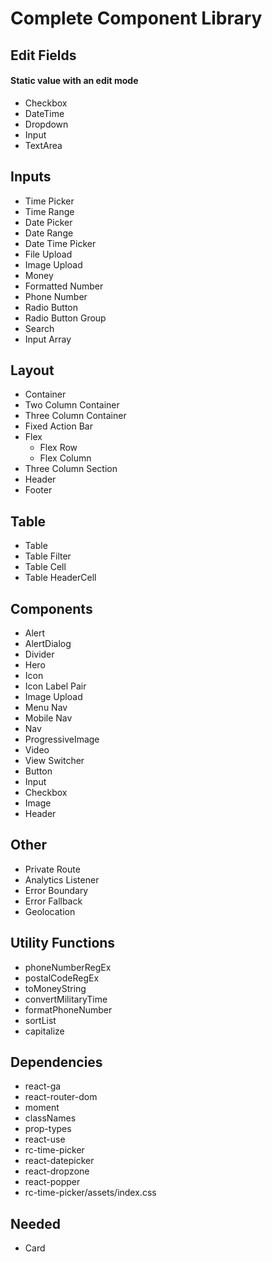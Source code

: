 # Complete Component Library

## Edit Fields

#### Static value with an edit mode

- Checkbox
- DateTime
- Dropdown
- Input
- TextArea

## Inputs

- Time Picker
- Time Range
- Date Picker
- Date Range
- Date Time Picker
- File Upload
- Image Upload
- Money
- Formatted Number
- Phone Number
- Radio Button
- Radio Button Group
- Search
- Input Array

## Layout

- Container
- Two Column Container
- Three Column Container
- Fixed Action Bar
- Flex
  - Flex Row
  - Flex Column
- Three Column Section
- Header
- Footer

## Table

- Table
- Table Filter
- Table Cell
- Table HeaderCell

## Components

- Alert
- AlertDialog
- Divider
- Hero
- Icon
- Icon Label Pair
- Image Upload
- Menu Nav
- Mobile Nav
- Nav
- ProgressiveImage
- Video
- View Switcher
- Button
- Input
- Checkbox
- Image
- Header

## Other

- Private Route
- Analytics Listener
- Error Boundary
- Error Fallback
- Geolocation

## Utility Functions

- phoneNumberRegEx
- postalCodeRegEx
- toMoneyString
- convertMilitaryTime
- formatPhoneNumber
- sortList
- capitalize

## Dependencies

- react-ga
- react-router-dom
- moment
- classNames
- prop-types
- react-use
- rc-time-picker
- react-datepicker
- react-dropzone
- react-popper
- rc-time-picker/assets/index.css

## Needed

- Card
